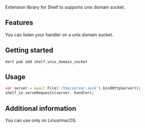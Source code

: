 <!--
This README describes the package. If you publish this package to pub.dev,
this README's contents appear on the landing page for your package.

For information about how to write a good package README, see the guide for
[writing package pages](https://dart.dev/guides/libraries/writing-package-pages).

For general information about developing packages, see the Dart guide for
[creating packages](https://dart.dev/guides/libraries/create-library-packages)
and the Flutter guide for
[developing packages and plugins](https://flutter.dev/developing-packages).
-->

Extension library for Shelf to supports unix domain socket.

## Features

You can listen your handler on a unix domain socket.

## Getting started

```shell
dart pub add shelf_unix_domain_socket
```

## Usage

```dart
var server = await File('/tmp/server.sock').bindHttpServer();
shelf_io.serveRequests(server, handler);
```

## Additional information

You can use only on Linux/macOS.
